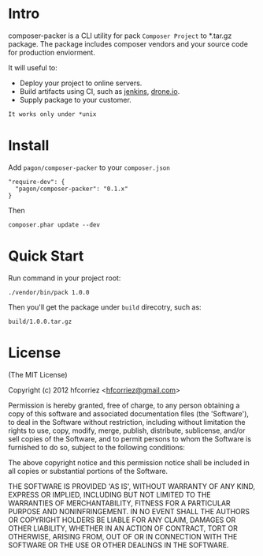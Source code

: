 # Intro

composer-packer is a CLI utility for pack `Composer Project` to *.tar.gz package. The package includes composer vendors and your source code for production enviorment.

It will useful to:

- Deploy your project to online servers.
- Build artifacts using CI, such as [jenkins](http://jenkins-ci.org), [drone.io](https://drone.io).
- Supply package to your customer.

`It works only under *unix`

# Install

Add `pagon/composer-packer` to your `composer.json`

```
"require-dev": {
  "pagon/composer-packer": "0.1.x"
}
```

Then

```
composer.phar update --dev
```

# Quick Start

Run command in your project root:

```
./vendor/bin/pack 1.0.0
```

Then you'll get the package under `build` direcotry, such as:

```
build/1.0.0.tar.gz
```

# License

(The MIT License)

Copyright (c) 2012 hfcorriez &lt;hfcorriez@gmail.com&gt;

Permission is hereby granted, free of charge, to any person obtaining
a copy of this software and associated documentation files (the
'Software'), to deal in the Software without restriction, including
without limitation the rights to use, copy, modify, merge, publish,
distribute, sublicense, and/or sell copies of the Software, and to
permit persons to whom the Software is furnished to do so, subject to
the following conditions:

The above copyright notice and this permission notice shall be
included in all copies or substantial portions of the Software.

THE SOFTWARE IS PROVIDED 'AS IS', WITHOUT WARRANTY OF ANY KIND,
EXPRESS OR IMPLIED, INCLUDING BUT NOT LIMITED TO THE WARRANTIES OF
MERCHANTABILITY, FITNESS FOR A PARTICULAR PURPOSE AND NONINFRINGEMENT.
IN NO EVENT SHALL THE AUTHORS OR COPYRIGHT HOLDERS BE LIABLE FOR ANY
CLAIM, DAMAGES OR OTHER LIABILITY, WHETHER IN AN ACTION OF CONTRACT,
TORT OR OTHERWISE, ARISING FROM, OUT OF OR IN CONNECTION WITH THE
SOFTWARE OR THE USE OR OTHER DEALINGS IN THE SOFTWARE.

